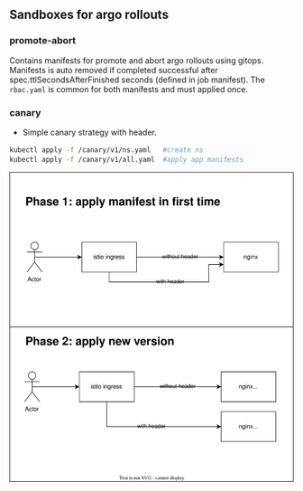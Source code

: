 ## Sandboxes for argo rollouts

### promote-abort
Contains manifests for promote and abort argo rollouts using gitops. Manifests is auto removed if completed successful after spec.ttlSecondsAfterFinished seconds (defined in job manifest). The `rbac.yaml` is common for both manifests and must applied once.

### canary
- Simple canary strategy with header.
```bash
kubectl apply -f /canary/v1/ns.yaml   #create ns
kubectl apply -f /canary/v1/all.yaml  #apply app manifests
```
<img src=canary/v1/canary_v1.svg>



